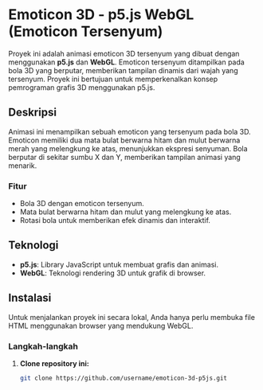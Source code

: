 # Emoticon 3D - p5.js WebGL (Emoticon Tersenyum)

Proyek ini adalah animasi emoticon 3D tersenyum yang dibuat dengan menggunakan **p5.js** dan **WebGL**. Emoticon tersenyum ditampilkan pada bola 3D yang berputar, memberikan tampilan dinamis dari wajah yang tersenyum. Proyek ini bertujuan untuk memperkenalkan konsep pemrograman grafis 3D menggunakan p5.js.

## Deskripsi

Animasi ini menampilkan sebuah emoticon yang tersenyum pada bola 3D. Emoticon memiliki dua mata bulat berwarna hitam dan mulut berwarna merah yang melengkung ke atas, menunjukkan ekspresi senyuman. Bola berputar di sekitar sumbu X dan Y, memberikan tampilan animasi yang menarik.

### Fitur
- Bola 3D dengan emoticon tersenyum.
- Mata bulat berwarna hitam dan mulut yang melengkung ke atas.
- Rotasi bola untuk memberikan efek dinamis dan interaktif.

## Teknologi
- **p5.js**: Library JavaScript untuk membuat grafis dan animasi.
- **WebGL**: Teknologi rendering 3D untuk grafik di browser.

## Instalasi

Untuk menjalankan proyek ini secara lokal, Anda hanya perlu membuka file HTML menggunakan browser yang mendukung WebGL.

### Langkah-langkah
1. **Clone repository ini:**

   ```bash
   git clone https://github.com/username/emoticon-3d-p5js.git
